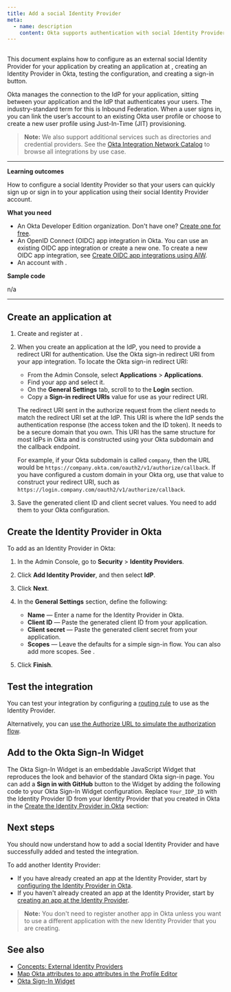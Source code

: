 ```yaml
---
title: Add a social Identity Provider
meta:
  - name: description
    content: Okta supports authentication with social Identity Providers. Get an overview of the process and prerequisites, as well as the set up instructions.
---
```


## <StackSelector snippet="idp" noSelector inline />

This document explains how to configure <StackSelector snippet="idp" noSelector inline /> as an external social Identity Provider for your application by creating an application at <StackSelector snippet="idp" noSelector inline />, creating an Identity Provider in Okta, testing the configuration, and creating a sign-in button.

Okta manages the connection to the IdP for your application, sitting between your application and the IdP that authenticates your users. The industry-standard term for this is Inbound Federation. When a user signs in, you can link the user’s <StackSelector snippet="idp" noSelector inline /> account to an existing Okta user profile or choose to create a new user profile using Just-In-Time (JIT) provisioning.

> **Note:** We also support additional services such as directories and credential providers. See the [Okta Integration Network Catalog](https://www.okta.com/okta-integration-network/) to browse all integrations by use case.

---

**Learning outcomes**

How to configure a social Identity Provider so that your users can quickly sign up or sign in to your application using their social Identity Provider account.

**What you need**

* An Okta Developer Edition organization. Don't have one? [Create one for free](/signup).
* An OpenID Connect (OIDC) app integration in Okta. You can use an existing OIDC app integration or create a new one. To create a new OIDC app integration, see [Create OIDC app integrations using AIW](https://help.okta.com/okta_help.htm?id=ext_Apps_App_Integration_Wizard).
* An account with <StackSelector snippet="idpaccount" noSelector inline />.

**Sample code**

n/a

---

## Create an application at <StackSelector snippet="idp" noSelector inline />

1. Create and register <StackSelector snippet="apptype" noSelector inline /> at <StackSelector snippet="idp" noSelector inline />.

1. When you create an application at the IdP, you need to provide a redirect URI for authentication. Use the Okta sign-in redirect URI from your app integration. To locate the Okta sign-in redirect URI:

    * From the Admin Console, select **Applications** > **Applications**.
    * Find your app and select it.
    * On the **General Settings** tab, scroll to to the **Login** section.
    * Copy a **Sign-in redirect URIs** value for use as your redirect URI.

    The redirect URI sent in the authorize request from the client needs to match the redirect URI set at the IdP. This URI is where the IdP sends the authentication response (the access token and the ID token). It needs to be a secure domain that you own. This URI has the same structure for most IdPs in Okta and is constructed using your Okta subdomain and the callback endpoint.

    For example, if your Okta subdomain is called `company`, then the URL would be `https://company.okta.com/oauth2/v1/authorize/callback`. If you have configured a custom domain in your Okta org, use that value to construct your redirect URI, such as `https://login.company.com/oauth2/v1/authorize/callback`.

1. Save the generated <StackSelector snippet="idp" noSelector inline /> client ID and client secret values. You need to add them to your Okta configuration.

## Create the Identity Provider in Okta

To add <StackSelector snippet="idp" noSelector inline /> as an Identity Provider in Okta:

1. In the Admin Console, go to **Security** > **Identity Providers**.
1. Click **Add Identity Provider**, and then select **<StackSelector snippet="idp" noSelector inline /> IdP**.
1. Click **Next**.
1. In the **General Settings** section, define the following:

    * **Name** &mdash; Enter a name for the Identity Provider in Okta.
    * **Client ID** &mdash; Paste the generated client ID from your <StackSelector snippet="idp" noSelector inline /> application.
    * **Client secret** &mdash; Paste the generated client secret from your <StackSelector snippet="idp" noSelector inline /> application.
    * **Scopes** &mdash; Leave the defaults for a simple sign-in flow. You can also add more scopes. See <StackSelector snippet="scopes" noSelector inline />.

1. Click **Finish**.

## Test the integration

You can test your integration by configuring a [routing rule](https://help.okta.com/okta_help.htm?id=ext-cfg-routing-rules) to use <StackSelector snippet="idp" noSelector inline /> as the Identity Provider.

Alternatively, you can [use the Authorize URL to simulate the authorization flow](/docs/guides/add-an-external-idp/-/main/#use-the-authorize-url-to-simulate-the-authorization-flow).

<StackSnippet snippet="noemail" />

## Add <StackSelector snippet="idp" noSelector inline /> to the Okta Sign-In Widget

The Okta Sign-In Widget is an embeddable JavaScript Widget that reproduces the look and behavior of the standard Okta sign-in page. You can add a **Sign in with GitHub** button to the Widget by adding the following code to your Okta Sign-In Widget configuration. Replace `Your_IDP_ID` with the Identity Provider ID from your Identity Provider that you created in Okta in the [Create the Identity Provider in Okta](/#Create_the_Identity_Provider_in_Okta) section:

<StackSnippet snippet="siwconfig" />

## Next steps

You should now understand how to add a social Identity Provider and have successfully added and tested the integration.

To add another Identity Provider:

* If you have already created an app at the Identity Provider, start by [configuring the Identity Provider in Okta](/#create-the-identity-provider-in-okta).
* If you haven't already created an app at the Identity Provider, start by [creating an app at the Identity Provider](/#create-an-application-at-the-identity-provider).

> **Note:** You don't need to register another app in Okta unless you want to use a different application with the new Identity Provider that you are creating.

## See also

* [Concepts: External Identity Providers](/docs/concepts/identity-providers/)
* [Map Okta attributes to app attributes in the Profile Editor](https://help.okta.com/en/prod/okta_help_CSH.htm#ext_app_map)
* [Okta Sign-In Widget](https://github.com/okta/okta-signin-widget)
